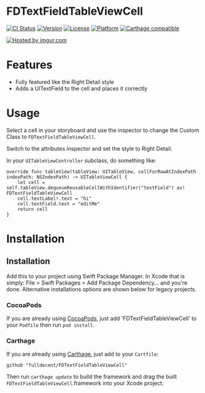 FDTextFieldTableViewCell
================

[![CI Status](http://img.shields.io/travis/fulldecent/FDTextFieldTableViewCell.svg?style=flat)](https://travis-ci.org/fulldecent/FDTextFieldTableViewCell)
[![Version](https://img.shields.io/cocoapods/v/FDTextFieldTableViewCell.svg?style=flat)](http://cocoadocs.org/docsets/FDTextFieldTableViewCell)
[![License](https://img.shields.io/cocoapods/l/FDTextFieldTableViewCell.svg?style=flat)](http://cocoadocs.org/docsets/FDTextFieldTableViewCell)
[![Platform](https://img.shields.io/cocoapods/p/FDTextFieldTableViewCell.svg?style=flat)](http://cocoadocs.org/docsets/FDTextFieldTableViewCell)
[![Carthage compatible](https://img.shields.io/badge/Carthage-compatible-4BC51D.svg?style=flat)](https://github.com/Carthage/Carthage)

<a href="http://i.imgur.com/oXMLOrk.png"><img src="http://i.imgur.com/oXMLOrk.png" title="Hosted by imgur.com" /></a>


Features
========

 * Fully featured like the Right Detail style
 * Adds a UITextField to the cell and places it correctly


Usage
=====

Select a cell in your storyboard and use the inspector to change the Custom Class to `FDTextFieldTableViewCell`.

Switch to the attributes inspector and set the style to Right Detail.

In your `UITableViewController` subclass, do something like:

    override func tableView(tableView: UITableView, cellForRowAtIndexPath indexPath: NSIndexPath) -> UITableViewCell {
        let cell = self.tableView.dequeueReusableCellWithIdentifier("textField") as! FDTextFieldTableViewCell
        cell.textLabel!.text = "hi"
        cell.textField.text = "editMe"
        return cell
    }


Installation
============

## Installation

Add this to your project using Swift Package Manager. In Xcode that is simply: File > Swift Packages > Add Package Dependency... and you're done. Alternative installations options are shown below for legacy projects.

### CocoaPods

If you are already using [CocoaPods](http://cocoapods.org), just add 'FDTextFieldTableViewCell' to your `Podfile` then run `pod install`.

### Carthage

If you are already using [Carthage](https://github.com/Carthage/Carthage), just add to your `Cartfile`:

```ogdl
github "fulldecent/FDTextFieldTableViewCell"
```

Then run `carthage update` to build the framework and drag the built `FDTextFieldTableViewCell`.framework into your Xcode project.
